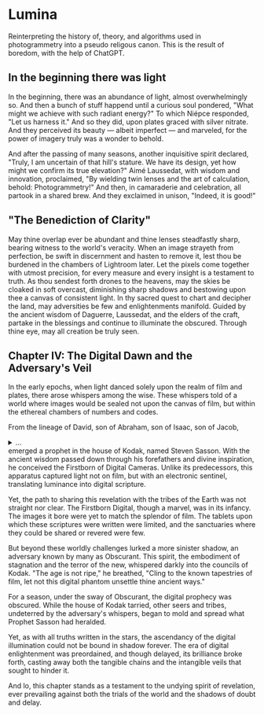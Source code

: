 # Lumina
Reinterpreting the history of, theory, and algorithms used in photogrammetry into a pseudo religous canon. This is the result of boredom, with the help of ChatGPT.

## In the beginning there was light

In the beginning, there was an abundance of light, almost overwhelmingly so. And then a bunch of stuff happend until a curious soul pondered, "What might we achieve with such radiant energy?" 
To which Niépce responded, "Let us harness it." And so they did, upon plates graced with silver nitrate. And they perceived its beauty — albeit imperfect — 
and marveled, for the power of imagery truly was a wonder to behold.

And after the passing of many seasons, another inquisitive spirit declared, "Truly, I am uncertain of that hill's stature. We have its design, yet how might
we confirm its true elevation?" Aimé Laussedat, with wisdom and innovation, proclaimed, "By wielding twin lenses and the art of calculation, behold: Photogrammetry!"
And then, in camaraderie and celebration, all partook in a shared brew. And they exclaimed in unison, "Indeed, it is good!"

## "The Benediction of Clarity"

May thine overlap ever be abundant and thine lenses steadfastly sharp, bearing witness to the world's veracity. When an image strayeth from perfection, be swift in discernment and hasten to remove it,
lest thou be burdened in the chambers of Lightroom later. Let the pixels come together with utmost precision, for every measure and every insight is a testament to truth. As thou sendest forth drones 
to the heavens, may the skies be cloaked in soft overcast, diminishing sharp shadows and bestowing upon thee a canvas of consistent light. In thy sacred quest to chart and decipher the land, may 
adversities be few and enlightenments manifold. 
Guided by the ancient wisdom of Daguerre, Laussedat, and the elders of the craft, partake in the blessings and continue to illuminate the obscured. Through thine eye, may all creation be truly seen.

## Chapter IV: The Digital Dawn and the Adversary's Veil

In the early epochs, when light danced solely upon the realm of film and plates, there arose whispers among the wise. These whispers told of a world where images would be sealed not upon the canvas of film, but within the ethereal chambers of numbers and codes.

From the lineage of David, son of Abraham, son of Isaac, son of Jacob, <details><summary>...</summary> David, son of Jesse; Eliab, son of David; Jehu, son of Azariah; Zimri, son of Jehu; Elah, son of Zimri; Tibni, son of Elah; Omri, son of Tibni; Aldred, son of Eadric; Wulfric, son of Aldred; Leofric, son of Wulfric; Godwin, son of Leofric; Aelfric, son of Godwin; Edmund, son of Aethelstan; Harold, son of Edmund; Robert, son of Harold; John, son of Robert; Richard, son of John; William, son of George; Henry, son of William; Charles, son of Henry; Edward, son of Charles; Thomas, son of Edward; Frank, son of Raymond; Walter, son of Frank; Paul, son of Walter; Ronald, son of Paul; Gary, son of Ronald; Larry, son of Gary; Brian, son of Larry; Kevin, son of Brian; Mark, son of Kevin; Scott, son of Mark; and Steven, son of Scott. </details> emerged a prophet in the house of Kodak, named Steven Sasson. With the ancient wisdom passed down through his forefathers and divine inspiration, he conceived the Firstborn of Digital Cameras. Unlike its predecessors, this apparatus captured light not on film, but with an electronic sentinel, translating luminance into digital scripture.

Yet, the path to sharing this revelation with the tribes of the Earth was not straight nor clear. The Firstborn Digital, though a marvel, was in its infancy. The images it bore were yet to match the splendor of film. The tablets upon which these scriptures were written were limited, and the sanctuaries where they could be shared or revered were few.

But beyond these worldly challenges lurked a more sinister shadow, an adversary known by many as Obscurant. This spirit, the embodiment of stagnation and the terror of the new, whispered darkly into the councils of Kodak. "The age is not ripe," he breathed, "Cling to the known tapestries of film, let not this digital phantom unsettle thine ancient ways."

For a season, under the sway of Obscurant, the digital prophecy was obscured. While the house of Kodak tarried, other seers and tribes, undeterred by the adversary's whispers, began to mold and spread what Prophet Sasson had heralded.

Yet, as with all truths written in the stars, the ascendancy of the digital illumination could not be bound in shadow forever. The era of digital enlightenment was preordained, and though delayed, its brilliance broke forth, casting away both the tangible chains and the intangible veils that sought to hinder it.

And lo, this chapter stands as a testament to the undying spirit of revelation, ever prevailing against both the trials of the world and the shadows of doubt and delay.
